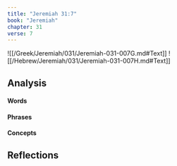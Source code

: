 ```yaml
---
title: "Jeremiah 31:7"
book: "Jeremiah"
chapter: 31
verse: 7
---
```

![[/Greek/Jeremiah/031/Jeremiah-031-007G.md#Text]]
![[/Hebrew/Jeremiah/031/Jeremiah-031-007H.md#Text]]

## Analysis

#### Words

#### Phrases

#### Concepts

## Reflections
